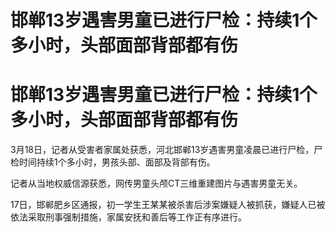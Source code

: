 # 邯郸13岁遇害男童已进行尸检：持续1个多小时，头部面部背部都有伤

# 邯郸13岁遇害男童已进行尸检：持续1个多小时，头部面部背部都有伤

3月18日，记者从受害者家属处获悉，河北邯郸13岁遇害男童凌晨已进行尸检，尸检时间持续1个多小时，男孩头部、面部及背部有伤。

记者从当地权威信源获悉，网传男童头颅CT三维重建图片与遇害男童无关。

17日，邯郸肥乡区通报，初一学生王某某被杀害后涉案嫌疑人被抓获，嫌疑人已被依法采取刑事强制措施，家属安抚和善后等工作正有序进行。

